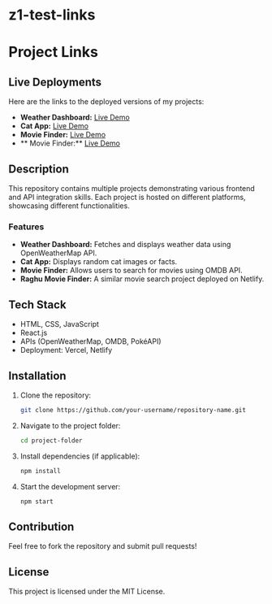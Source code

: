 # z1-test-links
# Project Links

## Live Deployments

Here are the links to the deployed versions of my projects:

- **Weather Dashboard:** [Live Demo](https://weather-80iahbltq-utsav-kumars-projects-e6650a70.vercel.app)
- **Cat App:** [Live Demo](https://cat-lqak-utsav-kumars-projects-e6650a70.vercel.app/)
- **Movie Finder:** [Live Demo](https://movie-finder-jmjmr5xc4-utsav-kumars-projects-e6650a70.vercel.app/)
- ** Movie Finder:** [Live Demo](https://raghu-movie-finder.netlify.app/)

## Description
This repository contains multiple projects demonstrating various frontend and API integration skills. Each project is hosted on different platforms, showcasing different functionalities.

### Features
- **Weather Dashboard:** Fetches and displays weather data using OpenWeatherMap API.
- **Cat App:** Displays random cat images or facts.
- **Movie Finder:** Allows users to search for movies using OMDB API.
- **Raghu Movie Finder:** A similar movie search project deployed on Netlify.

## Tech Stack
- HTML, CSS, JavaScript
- React.js
- APIs (OpenWeatherMap, OMDB, PokéAPI)
- Deployment: Vercel, Netlify

## Installation
1. Clone the repository:
   ```sh
   git clone https://github.com/your-username/repository-name.git
   ```
2. Navigate to the project folder:
   ```sh
   cd project-folder
   ```
3. Install dependencies (if applicable):
   ```sh
   npm install
   ```
4. Start the development server:
   ```sh
   npm start
   ```

## Contribution
Feel free to fork the repository and submit pull requests!

## License
This project is licensed under the MIT License.
